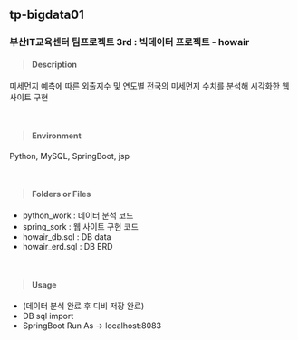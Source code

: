 ## tp-bigdata01
### **부산IT교육센터 팀프로젝트 3rd : 빅데이터 프로젝트 - howair**

> #### **Description**
<p>미세먼지 예측에 따른 외출지수 및 연도별 전국의 미세먼지 수치를 분석해 시각화한 웹 사이트 구현</p>
<br>

> #### **Environment**
<p>Python,  MySQL,  SpringBoot,  jsp</p>
<br>

> #### **Folders or Files**
- python_work : 데이터 분석 코드
- spring_sork : 웹 사이트 구현 코드
- howair_db.sql : DB data
- howair_erd.sql : DB ERD
<br>

> #### **Usage**
- (데이터 분석 완료 후 디비 저장 완료)
- DB sql import
- SpringBoot Run As  -> localhost:8083

